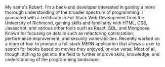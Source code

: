 My name's Robert. I'm a back-end developer interested in gaining a more thorough understanding of the broader spectrum of programming. I graduated with a certificate in  Full Stack Web Development from the University of Richmond, gaining skills and familiarity with HTML, CSS, Javascript, and various other tools such as React, SQL, and Mongoose. Known for focusing on details such as refactoring optimization, performance improvement, and security vulnerabilities. Recently worked on a team of four to produce a full stack MERN application that allows a user to search for books based on movies they enjoyed, or vise versa. Most of all, though: itching to get into the field to further improve skills, knowledge, and understanding of the programming landscape. 


<!--
**RobertAReedy/RobertAReedy** is a ✨ _special_ ✨ repository because its `README.md` (this file) appears on your GitHub profile.

Here are some ideas to get you started:

- 🔭 I’m currently working on ...
- 🌱 I’m currently learning ...
- 👯 I’m looking to collaborate on ...
- 🤔 I’m looking for help with ...
- 💬 Ask me about ...
- 📫 How to reach me: ...
- 😄 Pronouns: ...
- ⚡ Fun fact: ...
-->
